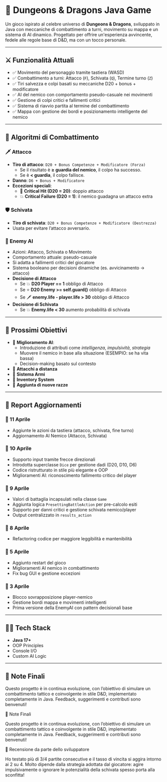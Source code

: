 # 🐉 Dungeons & Dragons Java Game

Un gioco ispirato al celebre universo di **Dungeons & Dragons**, sviluppato in Java con meccaniche di combattimento a turni, movimento su mappa e un sistema di AI dinamico. Progettato per offrire un'esperienza avvincente, fedele alle regole base di D&D, ma con un tocco personale.

---

## ⚔️ Funzionalità Attuali

- ✅ Movimento del personaggio tramite tastiera (WASD)
- ✅ Combattimento a turni: Attacco (`F`), Schivata (`Q`), Termine turno (`Z`)
- ✅ Tiri salvezza e colpi basati su meccaniche D20 + bonus + modificatore
- ✅ AI del nemico con comportamento pseudo-casuale nei movimenti
- ✅ Gestione di colpi critici e fallimenti critici
- ✅ Sistema di riavvio partita al termine del combattimento
- ✅ Mappa con gestione dei bordi e posizionamento intelligente del nemico
---

## 🧠 Algoritmi di Combattimento

### 🗡️ Attacco

- **Tiro di attacco**: `D20 + Bonus Competenze + Modificatore (Forza)`
  - Se il risultato è **≥ guardia del nemico**, il colpo ha successo.
  - Se è **< guardia**, il colpo fallisce.
- **Danno**: `D6 + Bonus + Modificatore`
- **Eccezioni speciali**:
  - 🎯 **Critical Hit (D20 = 20)**: doppio attacco
  - 💥 **Critical Failure (D20 = 1)**: il nemico guadagna un attacco extra

### 🛡️ Schivata

- **Tiro di schivata**: `D20 + Bonus Competenze + Modificatore (Destrezza)`
- Usata per evitare l’attacco avversario.

### 🤖 Enemy AI

- Azioni: Attacco, Schivata o Movimento
- Comportamento attuale: pseudo-casuale
- Si adatta a fallimenti critici del giocatore
- Sistema booleano per decisioni dinamiche (es. avvicinamento → attacco)
- **Decisione di Attacco**
     - Se 💥 **D20 Player == 1** obbligo di Attacco  
     - Se ⭐ **D20 Enemy >= self.guard()** obbligo di Attacco
     - Se 🗡️ **enemy.life - player.life > 30** obbligo di Attacco
- **Decisione di Schivata**
     - Se 💥 **Enemy.life < 30** aumento probabilità di schivata
---

## 🚧 Prossimi Obiettivi

- 🔁 **Miglioramento AI**: 
  - Introduzione di attributi come *intelligenza*, *impulsività*, *strategia*
  - Muovere il nemico in base alla situazione (ESEMPIO: se ha vita bassa)
  - Decision-making basato sul contesto
- 🌽 **Attacchi a distanza**
- 💪 **Sistema Armi**
- 🍜 **Inventory System**
- 🧕 **Aggiunta di nuove razze**

---

## 📝 Report Aggiornamenti

### 📅 11 Aprile
- Aggiunte le azioni da tastiera (attacco, schivata, fine turno)
- Aggiornamento AI Nemico (Attacco, Schivata)

### 📅 10 Aprile
- Supporto input tramite frecce direzionali
- Introdotta superclasse `Dice` per gestione dadi (D20, D10, D6)
- Codice ristrutturato in stile più elegante e OOP
- Miglioramenti AI: riconoscimento fallimento critico del player

### 📅 9 Aprile
- Valori di battaglia incapsulati nella classe `Game`
- Aggiunta logica `PresettingBattleAction` per pre-calcolo esiti
- Supporto per danni critici e gestione schivata nemico/player
- Output centralizzato in `results_action`

### 📅 8 Aprile
- Refactoring codice per maggiore leggibilità e mantenibilità

### 📅 5 Aprile
- Aggiunto restart del gioco
- Miglioramenti AI nemico in combattimento
- Fix bug GUI e gestione eccezioni

### 📅 3 Aprile
- Blocco sovrapposizione player-nemico
- Gestione bordi mappa e movimenti intelligenti
- Prima versione della EnemyAI con pattern decisionali base

---

## 👨‍💻 Tech Stack

- **Java 17+**
- OOP Principles
- Console I/O
- Custom AI Logic

---

## 📌 Note Finali

Questo progetto è in continua evoluzione, con l’obiettivo di simulare un combattimento tattico e coinvolgente in stile D&D, implementato completamente in Java. Feedback, suggerimenti e contributi sono benvenuti!

📌 Note Finali

Questo progetto è in continua evoluzione, con l’obiettivo di simulare un combattimento tattico e coinvolgente in stile D&D, implementato completamente in Java. Feedback, suggerimenti e contributi sono benvenuti!

📄 Recensione da parte dello sviluppatore

Ho testato più di 3/4 partite consecutive e il tasso di vincita si aggira intorno ai 2 su 4. Molto dipende dalla strategia adottata dal giocatore: agire impulsivamente o ignorare le potenzialità della schivata spesso porta alla sconfitta!